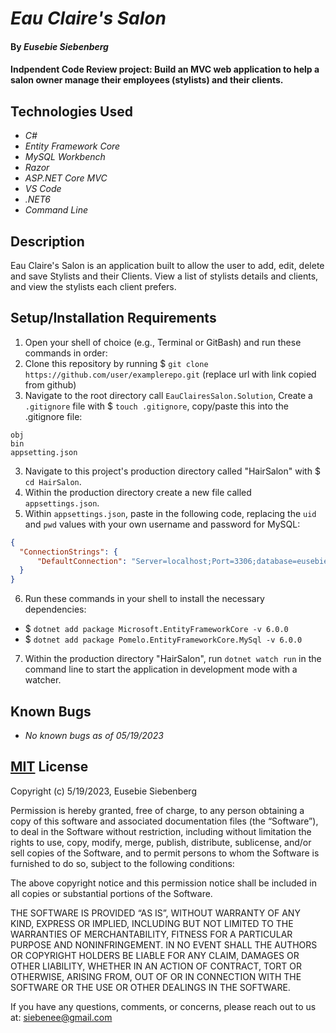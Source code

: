 # _Eau Claire's Salon_

#### By _**Eusebie Siebenberg**_

#### Indpendent Code Review project: Build an MVC web application to help a salon owner manage their employees (stylists) and their clients.

## Technologies Used

* _C#_
* _Entity Framework Core_
* _MySQL Workbench_
* _Razor_
* _ASP.NET Core MVC_
* _VS Code_
* _.NET6_
* _Command Line_

## Description 

Eau Claire's Salon is an application built to allow the user to add, edit, delete and save Stylists and their Clients. View a list of stylists details and clients, and view the stylists each client prefers. 

## Setup/Installation Requirements

1. Open your shell of choice (e.g., Terminal or GitBash) and run these commands in order:
2. Clone this repository by running $ `git clone https://github.com/user/examplerepo.git` (replace url with link copied from github)
3. Navigate to the root directory call `EauClairesSalon.Solution`, Create a `.gitignore` file with $ `touch .gitignore`, copy/paste this into the .gitignore file:
```
obj
bin
appsetting.json
```
3. Navigate to this project's production directory called "HairSalon" with $ `cd HairSalon`.
4. Within the production directory create a new file called `appsettings.json`.
5. Within `appsettings.json`, paste in the following code, replacing the `uid` and `pwd` values with your own username and password for MySQL:

```json
{
  "ConnectionStrings": {
      "DefaultConnection": "Server=localhost;Port=3306;database=eusebie_siebenberg;uid=[user-id];pwd=[password];"
  }
}
```
6. Run these commands in your shell to install the necessary dependencies:
* $ `dotnet add package Microsoft.EntityFrameworkCore -v 6.0.0`
* $ `dotnet add package Pomelo.EntityFrameworkCore.MySql -v 6.0.0`

7. Within the production directory "HairSalon", run `dotnet watch run` in the command line to start the application in development mode with a watcher.

## Known Bugs 

* _No known bugs as of 05/19/2023_

## [MIT](https://opensource.org/license/mit/) License

Copyright (c) 5/19/2023, Eusebie Siebenberg

Permission is hereby granted, free of charge, to any person obtaining a copy of this software and associated documentation files (the “Software”), to deal in the Software without restriction, including without limitation the rights to use, copy, modify, merge, publish, distribute, sublicense, and/or sell copies of the Software, and to permit persons to whom the Software is furnished to do so, subject to the following conditions:

The above copyright notice and this permission notice shall be included in all copies or substantial portions of the Software.

THE SOFTWARE IS PROVIDED “AS IS”, WITHOUT WARRANTY OF ANY KIND, EXPRESS OR IMPLIED, INCLUDING BUT NOT LIMITED TO THE WARRANTIES OF MERCHANTABILITY, FITNESS FOR A PARTICULAR PURPOSE AND NONINFRINGEMENT. IN NO EVENT SHALL THE AUTHORS OR COPYRIGHT HOLDERS BE LIABLE FOR ANY CLAIM, DAMAGES OR OTHER LIABILITY, WHETHER IN AN ACTION OF CONTRACT, TORT OR OTHERWISE, ARISING FROM, OUT OF OR IN CONNECTION WITH THE SOFTWARE OR THE USE OR OTHER DEALINGS IN THE SOFTWARE.

If you have any questions, comments, or concerns, please reach out to us at: siebenee@gmail.com
